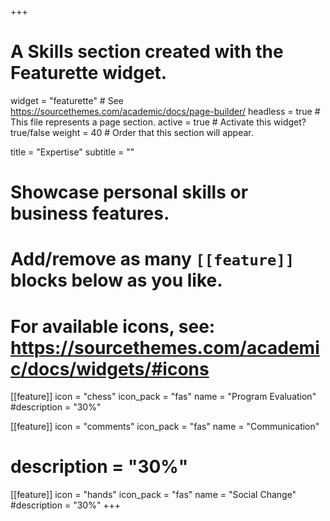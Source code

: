 +++
# A Skills section created with the Featurette widget.
widget = "featurette"  # See https://sourcethemes.com/academic/docs/page-builder/
headless = true  # This file represents a page section.
active = true  # Activate this widget? true/false
weight = 40  # Order that this section will appear.

title = "Expertise"
subtitle = ""


# Showcase personal skills or business features.
# 
# Add/remove as many `[[feature]]` blocks below as you like.
# 
# For available icons, see: https://sourcethemes.com/academic/docs/widgets/#icons

[[feature]]
  icon = "chess"
  icon_pack = "fas"
  name = "Program Evaluation"
  #description = "30%"

[[feature]]
  icon = "comments"
  icon_pack = "fas"
  name = "Communication"
 # description = "30%"
  
[[feature]]
  icon = "hands"
  icon_pack = "fas"
  name = "Social Change"
  #description = "30%"
+++


